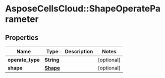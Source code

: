 # AsposeCellsCloud::ShapeOperateParameter

## Properties
Name | Type | Description | Notes
------------ | ------------- | ------------- | -------------
**operate_type** | **String** |  | [optional] 
**shape** | [**Shape**](Shape.md) |  | [optional] 


